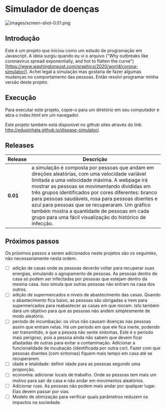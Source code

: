 # Simulador de doenças

![images/screen-shot-0.01.png]()

## Introdução

Este é um projeto que iniciou como um estudo de programação em Javascript. A ideia surgiu quando eu vi o arquivo ("Why outbreaks like coronavirus spread exponentially, and hot to flatten the curve")[https://www.washingtonpost.com/graphics/2020/world/corona-simulator/]. Achei legal a simulação mas gostaria de fazer algumas mudanças no comportamento das pessoas. Então resolvi programar minha versão deste projeto.

## Execução

Para executar este projeto, copie-o para um diretório em seu computador e abra o index.html em um navegador.

Este projeto também está disponível no github sites através do link: http://edupinhata.github.io/disease-simulator/.



## Releases

| Release  | Descrição                                                    |
| -------- | ------------------------------------------------------------ |
| **0.01** | a simulação é composta por pessoas que andam em direções aleatórias, com uma velocidade variável limitada a uma velocidade máxima. A webpage irá mostrar as pessoas se movimentando divididas em três grupos identificados por cores diferentes: branco para pessoas saudáveis, rosa para pessoas doentes e azul para pessoas que se recuperaram. Um gráfico também mostra a quantidade de pessoas em cada grupo para uma fácil visualização do histórico de infecção. |

## Próximos passos

Os próximos passos a serem adicionados neste projetos são os seguintes, não necessariamente nesta ordem.

- [ ] adição de casas onde as pessoas deverão voltar para recuperar suas energias, simulando o agrupamento de pessoas. As pessoas dentro de casa só podem ser infectadas por pessoas que estejam dentro da mesma casa. Isso simula que outras pessoas não entram na casa dos outros.
- [ ] adição de supermercados e níveis de abastecimento das casas. Quando o abastecimento fica baixo, as pessoas são obrigadas a irem para supermercados para reabastecer as casas em que moram. Isto também dará um objetivo para que as pessoas não andem simplesmente de modo aleatório.
- [ ] período de incumbação: os vírus não causam doenças nas pessoas assim que entram nelas. Há um período em que ele fica inerte, podendo ser transmitido, e que a pessoa não sente sintomas. Este é o período mais perigoso, pois a pessoa ainda não sabem que devem ficar afastadas de outras para evitar a contaminação. Adicionar a funcionalidade de incubação (identificada por outra cor). Fazer com que pessoas doentes (com sintomas) fiquem mais tempo em casa até se recuperarem.
- [ ] idade e letalidade: definir idade para as pessoas segundo uma proporção. 
- [ ] economia: adicionar locais de trabalho. Onde as pessoas tem mais um motivo para sair de casa e não andar em movimentos aleatórios.
- [ ] Adicionar ruas. As pessoas não podem mais andar por qualquer lugar. Elas devem passar por vias.
- [ ] Modelo de otimização para verificar quais parâmetros reduzem os impactos na sociedade.
